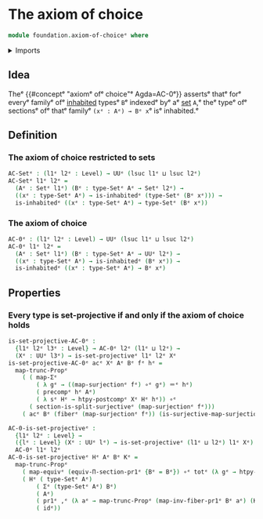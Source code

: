 # The axiom of choice

```agda
module foundation.axiom-of-choiceᵉ where
```

<details><summary>Imports</summary>

```agda
open import foundation.dependent-pair-typesᵉ
open import foundation.function-extensionalityᵉ
open import foundation.functoriality-propositional-truncationᵉ
open import foundation.inhabited-typesᵉ
open import foundation.postcomposition-functionsᵉ
open import foundation.projective-typesᵉ
open import foundation.propositional-truncationsᵉ
open import foundation.sectionsᵉ
open import foundation.split-surjective-mapsᵉ
open import foundation.surjective-mapsᵉ
open import foundation.universe-levelsᵉ

open import foundation-core.equivalencesᵉ
open import foundation-core.fibers-of-mapsᵉ
open import foundation-core.function-typesᵉ
open import foundation-core.functoriality-dependent-pair-typesᵉ
open import foundation-core.identity-typesᵉ
open import foundation-core.precomposition-functionsᵉ
open import foundation-core.setsᵉ
```

</details>

## Idea

Theᵉ {{#conceptᵉ "axiomᵉ ofᵉ choice"ᵉ Agda=AC-0ᵉ}} assertsᵉ thatᵉ forᵉ everyᵉ familyᵉ ofᵉ
[inhabited](foundation.inhabited-types.mdᵉ) typesᵉ `B`ᵉ indexedᵉ byᵉ aᵉ
[set](foundation-core.sets.mdᵉ) `A`,ᵉ theᵉ typeᵉ ofᵉ sectionsᵉ ofᵉ thatᵉ familyᵉ
`(xᵉ : Aᵉ) → Bᵉ x`ᵉ isᵉ inhabited.ᵉ

## Definition

### The axiom of choice restricted to sets

```agda
AC-Setᵉ : (l1ᵉ l2ᵉ : Level) → UUᵉ (lsuc l1ᵉ ⊔ lsuc l2ᵉ)
AC-Setᵉ l1ᵉ l2ᵉ =
  (Aᵉ : Setᵉ l1ᵉ) (Bᵉ : type-Setᵉ Aᵉ → Setᵉ l2ᵉ) →
  ((xᵉ : type-Setᵉ Aᵉ) → is-inhabitedᵉ (type-Setᵉ (Bᵉ xᵉ))) →
  is-inhabitedᵉ ((xᵉ : type-Setᵉ Aᵉ) → type-Setᵉ (Bᵉ xᵉ))
```

### The axiom of choice

```agda
AC-0ᵉ : (l1ᵉ l2ᵉ : Level) → UUᵉ (lsuc l1ᵉ ⊔ lsuc l2ᵉ)
AC-0ᵉ l1ᵉ l2ᵉ =
  (Aᵉ : Setᵉ l1ᵉ) (Bᵉ : type-Setᵉ Aᵉ → UUᵉ l2ᵉ) →
  ((xᵉ : type-Setᵉ Aᵉ) → is-inhabitedᵉ (Bᵉ xᵉ)) →
  is-inhabitedᵉ ((xᵉ : type-Setᵉ Aᵉ) → Bᵉ xᵉ)
```

## Properties

### Every type is set-projective if and only if the axiom of choice holds

```agda
is-set-projective-AC-0ᵉ :
  {l1ᵉ l2ᵉ l3ᵉ : Level} → AC-0ᵉ l2ᵉ (l1ᵉ ⊔ l2ᵉ) →
  (Xᵉ : UUᵉ l3ᵉ) → is-set-projectiveᵉ l1ᵉ l2ᵉ Xᵉ
is-set-projective-AC-0ᵉ acᵉ Xᵉ Aᵉ Bᵉ fᵉ hᵉ =
  map-trunc-Propᵉ
    ( ( map-Σᵉ
        ( λ gᵉ → ((map-surjectionᵉ fᵉ) ∘ᵉ gᵉ) ＝ᵉ hᵉ)
        ( precompᵉ hᵉ Aᵉ)
        ( λ sᵉ Hᵉ → htpy-postcompᵉ Xᵉ Hᵉ hᵉ)) ∘ᵉ
      ( section-is-split-surjectiveᵉ (map-surjectionᵉ fᵉ)))
    ( acᵉ Bᵉ (fiberᵉ (map-surjectionᵉ fᵉ)) (is-surjective-map-surjectionᵉ fᵉ))

AC-0-is-set-projectiveᵉ :
  {l1ᵉ l2ᵉ : Level} →
  ({lᵉ : Level} (Xᵉ : UUᵉ lᵉ) → is-set-projectiveᵉ (l1ᵉ ⊔ l2ᵉ) l1ᵉ Xᵉ) →
  AC-0ᵉ l1ᵉ l2ᵉ
AC-0-is-set-projectiveᵉ Hᵉ Aᵉ Bᵉ Kᵉ =
  map-trunc-Propᵉ
    ( map-equivᵉ (equiv-Π-section-pr1ᵉ {Bᵉ = Bᵉ}) ∘ᵉ totᵉ (λ gᵉ → htpy-eqᵉ))
    ( Hᵉ ( type-Setᵉ Aᵉ)
        ( Σᵉ (type-Setᵉ Aᵉ) Bᵉ)
        ( Aᵉ)
        ( pr1ᵉ ,ᵉ (λ aᵉ → map-trunc-Propᵉ (map-inv-fiber-pr1ᵉ Bᵉ aᵉ) (Kᵉ aᵉ)))
        ( idᵉ))
```